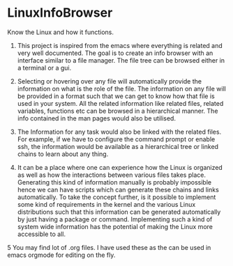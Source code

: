 # LinuxInfoBrowser
Know the Linux  and how it functions.

1. This project is inspired from the emacs where everything is related and very well documented.
The goal is to create an info browser with an interface similar to a file manager.
The file tree can be browsed either in a terminal or a gui.

2. Selecting or hovering over any file will automatically provide the information on what is the role of the file.
The information on any file will be provided in a format such that we can get to know how that file is used in your system.
All the related information like related files, related variables, functions etc can be browsed in a hierarchical manner.
The info contained in the man pages would also be utilised.

3. The Information for any task would also be linked with the related files.
For example, if we have to configure the command prompt or enable ssh,
the information would be available as a hierarchical tree or linked chains to learn about any thing.

4. It can be a place where one can experience how the Linux is organized as well as how the interactions between various files takes place.
Generating this kind of information manually is probably impossible hence we can have scripts which can generate these chains and links automatically. 
To take the concept further, is it possible to implement some kind of requirements in the kernel and the various Linux distributions such that this information can be generated automatically by just having a package or command.
Implementing such a kind of system wide information has the potential of making the Linux more accessible to all.

5 You may find lot of .org files. I have used these as the can be used in emacs orgmode for editing on the fly.
